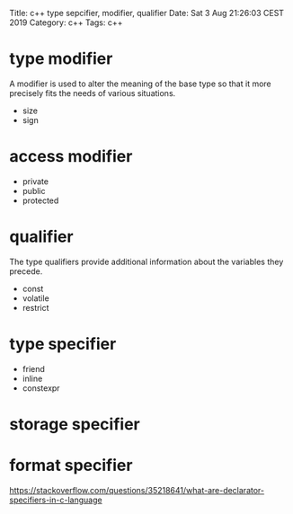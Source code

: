 Title: c++ type sepcifier, modifier, qualifier
Date: Sat  3 Aug 21:26:03 CEST 2019
Category: c++
Tags: c++

# type modifier
A modifier is used to alter the meaning of the base type so that it more
precisely fits the needs of various situations.
  * size
  * sign
# access modifier
  * private
  * public
  * protected
# qualifier
The type qualifiers provide additional information about the variables they precede.
  * const
  * volatile
  * restrict

# type specifier
  * friend
  * inline
  * constexpr

# storage specifier

# format specifier

https://stackoverflow.com/questions/35218641/what-are-declarator-specifiers-in-c-language


